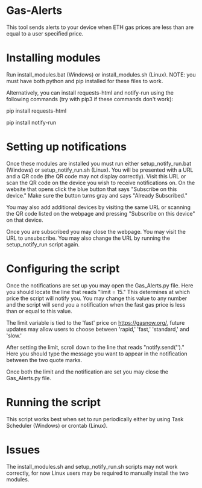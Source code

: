 # Gas-Alerts
This tool sends alerts to your device when ETH gas prices are less than are equal to a user specified price.

# Installing modules
Run install_modules.bat (Windows) or install_modules.sh (Linux). NOTE: you must have both python and pip installed for these files to work.

Alternatively, you can install requests-html and notify-run using the following commands (try with pip3 if these commands don't work):

pip install requests-html

pip install notify-run

# Setting up notifications
Once these modules are installed you must run either setup_notify_run.bat (Windows) or setup_notify_run.sh (Linux). You will be presented with a URL and a QR code (the QR code may not display correctly). Visit this URL or scan the QR code on the device you wish to receive notifications on. On the website that opens click the blue button that says "Subscribe on this device." Make sure the button turns gray and says "Already Subscribed." 

You may also add additional devices by visiting the same URL or scanning the QR code listed on the webpage and pressing "Subscribe on this device" on that device.

Once you are subscribed you may close the webpage. You may visit the URL to unsubscribe. You may also change the URL by running the setup_notify_run script again.

# Configuring the script
Once the notifications are set up you may open the Gas_Alerts.py file. Here you should locate the line that reads "limit = 15." This determines at which price the script will notify you. You may change this value to any number and the script will send you a notification when the fast gas price is less than or equal to this value.

The limit variable is tied to the 'fast' price on https://gasnow.org/, future updates may allow users to choose between 'rapid,' 'fast,' 'standard,' and 'slow.'

After setting the limit, scroll down to the line that reads "notify.send('')." Here you should type the message you want to appear in the notification between the two quote marks.

Once both the limit and the notification are set you may close the Gas_Alerts.py file.

# Running the script
This script works best when set to run periodically either by using Task Scheduler (Windows) or crontab (Linux).

# Issues
The install_modules.sh and setup_notify_run.sh scripts may not work correctly, for now Linux users may be required to manually install the two modules.

